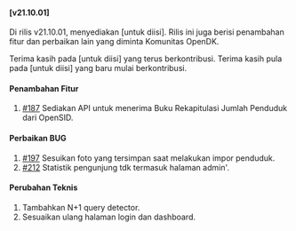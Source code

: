 #### [v21.10.01]

Di rilis v21.10.01, menyediakan [untuk diisi]. Rilis ini juga berisi penambahan fitur dan perbaikan lain yang diminta Komunitas OpenDK.

Terima kasih pada [untuk diisi] yang terus berkontribusi. Terima kasih pula pada [untuk diisi] yang baru mulai berkontribusi.

#### Penambahan Fitur
1. [#187](https://github.com/OpenSID/OpenDK/issues/183) Sediakan API untuk menerima Buku Rekapitulasi Jumlah Penduduk dari OpenSID.

#### Perbaikan BUG
1. [#197](https://github.com/OpenSID/OpenDK/issues/197) Sesuikan foto yang tersimpan saat melakukan impor penduduk.
2. [#212](https://github.com/OpenSID/OpenDK/issues/212) Statistik pengunjung tdk termasuk halaman admin'.

#### Perubahan Teknis
1. Tambahkan N+1 query detector.
2. Sesuaikan ulang halaman login dan dashboard.
